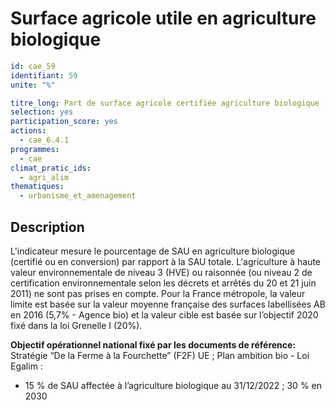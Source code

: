 # Surface agricole utile en agriculture biologique 
```yaml
id: cae_59
identifiant: 59
unite: "%"

titre_long: Part de surface agricole certifiée agriculture biologique 
selection: yes
participation_score: yes
actions:
  - cae_6.4.1
programmes:
  - cae
climat_pratic_ids:
  - agri_alim
thematiques:
  - urbanisme_et_amenagement
```
## Description
L'indicateur mesure le pourcentage de SAU en agriculture biologique (certifié ou en conversion) par rapport à la SAU totale. L'agriculture à haute valeur environnementale de niveau 3 (HVE) ou raisonnée (ou niveau 2 de certification environnementale selon les décrets et arrêtés du 20 et 21 juin 2011) ne sont pas prises en compte.
Pour la France métropole, la valeur limite est basée sur la valeur moyenne française des surfaces labellisées AB en 2016 (5,7% - Agence bio) et la valeur cible est basée sur l’objectif 2020 fixé dans la loi Grenelle I (20%).

**Objectif opérationnel national fixé par les documents de référence:**
Stratégie “De la Ferme à la Fourchette” (F2F) UE ; Plan ambition bio - Loi Egalim :
- 15 % de SAU affectée à l’agriculture biologique au 31/12/2022 ; 30 % en 2030



